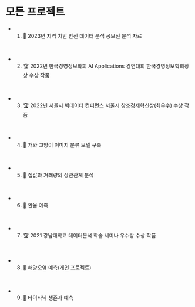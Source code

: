 # 모든 프로젝트
* 1)  🌳 2023년 지역 치안 안전 데이터 분석 공모전 분석 자료
<br>

* 2)  🏆 2022년 한국경영정보학회 AI Applications 경연대회 한국경영정보학회장상 수상 작품
<br>

* 3)  🏆 2022년 서울시 빅데이터 컨퍼런스 서울시 창조경제혁신상(최우수) 수상 작품
<br>

* 4)  📝 개와 고양이 이미지 분류 모델 구축
<br>

* 5)  📝 집값과 거래량의 상관관계 분석
<br>

* 6)  📝 환율 예측
<br>

* 7)  🏆 2021 강남대학교 데이터분석 학술 세미나 우수상 수상 작품
<br>

* 8)  📝 해양오염 예측(개인 프로젝트)
<br>

* 9)  📝 타이타닉 생존자 예측

